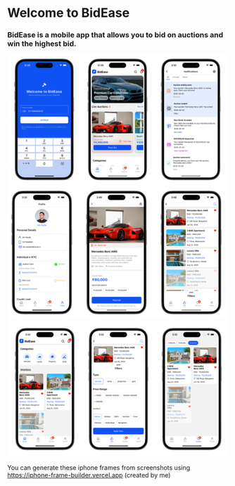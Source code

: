 
# Welcome to BidEase

### BidEase is a mobile app that allows you to bid on auctions and win the highest bid.

![shot1](https://github.com/jitunayak/BidEase/blob/main/screenshots/shot1.png?raw=true)
![shot2](https://github.com/jitunayak/BidEase/blob/main/screenshots/shot2.png?raw=true)
![shot3](https://github.com/jitunayak/BidEase/blob/main/screenshots/shot3.png?raw=true)


You can generate these iphone frames from screenshots using
https://iphone-frame-builder.vercel.app (created by me)